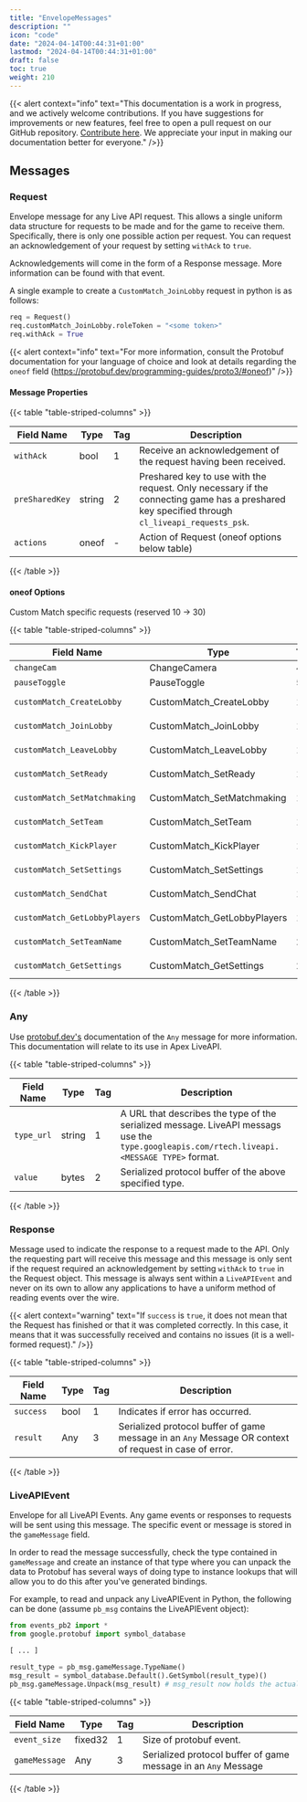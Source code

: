 ```yaml
---
title: "EnvelopeMessages"
description: ""
icon: "code"
date: "2024-04-14T00:44:31+01:00"
lastmod: "2024-04-14T00:44:31+01:00"
draft: false
toc: true
weight: 210
---
```


{{< alert context="info" text="This documentation is a work in progress, and we actively welcome contributions. If you have suggestions for improvements or new features, feel free to open a pull request on our GitHub repository. [Contribute here](https://www.github.com/zeejayym/apex-liveapi-documentation). We appreciate your input in making our documentation better for everyone." />}}

## Messages

### Request
Envelope message for any Live API request. This allows a single uniform data structure for requests to be made and for the game to receive them. Specifically, there is only one possible action per request. You can request an acknowledgement of your request by setting `withAck` to `true`. 

Acknowledgements will come in the form of a Response message. More information can be found with that event.

A single example to create a `CustomMatch_JoinLobby` request in python is as follows:
```python
req = Request()
req.customMatch_JoinLobby.roleToken = "<some token>"
req.withAck = True
```

{{< alert context="info" text="For more information, consult the Protobuf documentation for your language of choice and look at details regarding the `oneof` field (https://protobuf.dev/programming-guides/proto3/#oneof)" />}}

#### Message Properties

{{< table "table-striped-columns" >}}

| Field Name  | Type    | Tag | Description                                                         |
|-------------|---------|-----|---------------------------------------------------------------------|
| `withAck`   | bool  | 1   | Receive an acknowledgement of the request having been received.    |
| `preSharedKey`    | string  | 2   | Preshared key to use with the request. Only necessary if the connecting game has a preshared key specified through `cl_liveapi_requests_psk`.       |
| `actions`            | oneof | -   | Action of Request (oneof options below table) |

{{< /table >}}

#### oneof Options
Custom Match specific requests (reserved 10 -> 30)

{{< table "table-striped-columns" >}}

| Field Name                    | Type                        | Tag  | Description                             |
|-------------------------------|-----------------------------|------|-----------------------------------------|
| `changeCam`                   | ChangeCamera                | 4    | `ChangeCamera` message.                 |
| `pauseToggle`                 | PauseToggle                 | 5    | `PauseToggle` message.                  |
| `customMatch_CreateLobby`     | CustomMatch_CreateLobby     | 10   | `CustomMatch_CreateLobby` message.      |
| `customMatch_JoinLobby`       | CustomMatch_JoinLobby       | 11   | `CustomMatch_JoinLobby` message.        |
| `customMatch_LeaveLobby`      | CustomMatch_LeaveLobby      | 12   | `CustomMatch_LeaveLobby` message.       |
| `customMatch_SetReady`        | CustomMatch_SetReady        | 13   | `CustomMatch_SetReady` message.         |
| `customMatch_SetMatchmaking`  | CustomMatch_SetMatchmaking  | 14   | `CustomMatch_SetMatchmaking` message.   |
| `customMatch_SetTeam`         | CustomMatch_SetTeam         | 15   | `CustomMatch_SetTeam` message.          |
| `customMatch_KickPlayer`      | CustomMatch_KickPlayer      | 16   | `CustomMatch_KickPlayer` message.       |
| `customMatch_SetSettings`     | CustomMatch_SetSettings     | 17   | `CustomMatch_SetSettings` message.      |
| `customMatch_SendChat`        | CustomMatch_SendChat        | 18   | `CustomMatch_SendChat` message.         |
| `customMatch_GetLobbyPlayers` | CustomMatch_GetLobbyPlayers | 19   | `CustomMatch_GetLobbyPlayers` message.  |
| `customMatch_SetTeamName`     | CustomMatch_SetTeamName     | 20   | `CustomMatch_SetTeamName` message.      |
| `customMatch_GetSettings`     | CustomMatch_GetSettings     | 21   | `CustomMatch_GetSettings` message.      |

{{< /table >}}

### Any
Use [protobuf.dev's](https://protobuf.dev/reference/protobuf/google.protobuf/#any) documentation of the `Any` message for more information. This documentation will relate to its use in Apex LiveAPI. 

{{< table "table-striped-columns" >}}

| Field Name  | Type    | Tag | Description                                                         |
|-------------|---------|-----|---------------------------------------------------------------------|
| `type_url`   | string  | 1   | A URL that describes the type of the serialized message. LiveAPI messags use the `type.googleapis.com/rtech.liveapi.<MESSAGE TYPE>` format.    |
| `value`    | bytes  | 2   | Serialized protocol buffer of the above specified type.       |

{{< /table >}}

### Response
Message used to indicate the response to a request made to the API. Only the requesting part will receive this message and this message is only sent if the request required an acknowledgement by setting `withAck` to `true` in the Request object. This message is always sent within a `LiveAPIEvent` and never on its own to allow any applications to have a uniform method of reading events over the wire.

{{< alert context="warning" text="If `success` is `true`, it does not mean that the Request has finished or that it was completed correctly. In this case, it means that it was successfully received and contains no issues (it is a well-formed request)." />}}

{{< table "table-striped-columns" >}}

| Field Name  | Type    | Tag | Description                                                         |
|-------------|---------|-----|---------------------------------------------------------------------|
| `success`   | bool  | 1   | Indicates if error has occurred.    |
| `result`    | Any  | 3   |  Serialized protocol buffer of game message in an `Any` Message OR context of request in case of error. |

{{< /table >}}

### LiveAPIEvent
Envelope for all LiveAPI Events. Any game events or responses to requests will be sent using this message. The specific event or message is stored in the `gameMessage` field.

In order to read the message successfully, check the type contained in `gameMessage` and create an instance of that type where you can unpack the data to Protobuf has several ways of doing type to instance lookups that will allow you to do this after you've generated bindings. 

For example, to read and unpack any LiveAPIEvent in Python, the following can be done (assume `pb_msg` contains the LiveAPIEvent object):

```py
from events_pb2 import *
from google.protobuf import symbol_database

[ ... ]

result_type = pb_msg.gameMessage.TypeName()
msg_result = symbol_database.Default().GetSymbol(result_type)()
pb_msg.gameMessage.Unpack(msg_result) # msg_result now holds the actual event you want to read
```

{{< table "table-striped-columns" >}}

| Field Name  | Type    | Tag | Description                                                         |
|-------------|---------|-----|---------------------------------------------------------------------|
| `event_size`   | fixed32  | 1   | Size of protobuf event.    |
| `gameMessage`    | Any  | 3   |  Serialized protocol buffer of game message in an `Any` Message |

{{< /table >}}